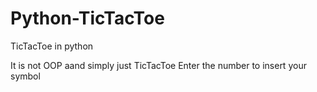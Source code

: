 # Python-TicTacToe
TicTacToe in python

It is not OOP aand simply just TicTacToe
Enter the number to insert your symbol
